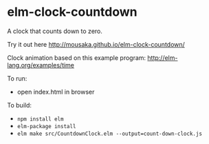 # elm-clock-countdown
A clock that counts down to zero.

Try it out here http://mousaka.github.io/elm-clock-countdown/

Clock animation based on this example program: http://elm-lang.org/examples/time

To run:

* open index.html in browser

To build:

* `npm install elm`
* `elm-package install`
* `elm make src/CountdownClock.elm --output=count-down-clock.js`

